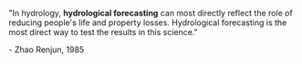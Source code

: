 "In hydrology, **hydrological forecasting** can most directly reflect the role of reducing people's life and property losses. Hydrological forecasting is the most direct way to test the results in this science."

\- Zhao Renjun, 1985